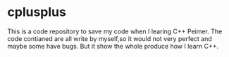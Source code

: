 # cplusplus
This is a code repository to save my code when I learing C++ Peimer.
The code contianed are all write by myself,so it would not very perfect and maybe some have bugs.
But it show the whole produce how I learn C++.
